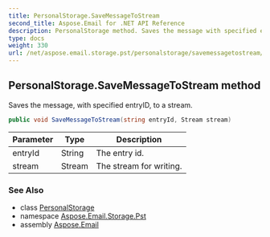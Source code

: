 ```yaml
---
title: PersonalStorage.SaveMessageToStream
second_title: Aspose.Email for .NET API Reference
description: PersonalStorage method. Saves the message with specified entryID to a stream
type: docs
weight: 330
url: /net/aspose.email.storage.pst/personalstorage/savemessagetostream/
---
```

## PersonalStorage.SaveMessageToStream method

Saves the message, with specified entryID, to a stream.

```csharp
public void SaveMessageToStream(string entryId, Stream stream)
```

| Parameter | Type | Description |
| --- | --- | --- |
| entryId | String | The entry id. |
| stream | Stream | The stream for writing. |

### See Also

* class [PersonalStorage](../)
* namespace [Aspose.Email.Storage.Pst](../../personalstorage/)
* assembly [Aspose.Email](../../../)


